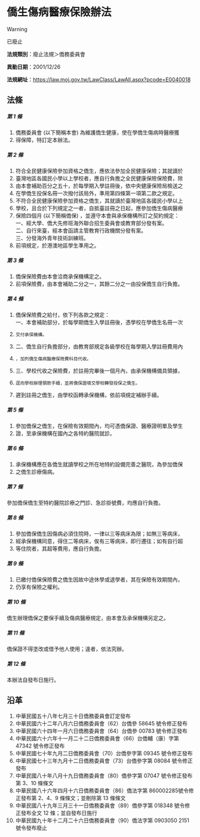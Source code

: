 # 僑生傷病醫療保險辦法
> [!WARNING]
> 已廢止

**法規類別**：廢止法規＞僑務委員會

**異動日期**：2001/12/26  

**法規網址**：https://law.moj.gov.tw/LawClass/LawAll.aspx?pcode=E0040018



## 法條
##### 第 1 條
1. 僑務委員會 (以下簡稱本會) 為維護僑生健康，使在學僑生傷病時醫療獲
1. 得保障，特訂定本辦法。

##### 第 2 條
1. 符合全民健康保險參加資格之僑生，應依法參加全民健康保險；其就讀於
1. 臺灣地區各國民小學以上學校者，應自行負擔之全民健康保險保險費，除
1. 由本會補助百分之五十，於每學期入學註冊後，依中央健康保險局檢送之
1. 在學僑生投保名冊一次撥付該局外，準用第四條第一項第二款之規定。
1. 不符合全民健康保險參加資格之僑生，其就讀於臺灣地區各國民小學以上
1. 學校，且合於下列規定之一者，自抵臺註冊之日起，應參加僑生傷病醫療
1. 保險四個月 (以下簡稱僑保) ，並遵守本會與承保機構所訂之契約規定：  
一、經大學、僑大先修班海外聯合招生委員會或教育部分發有案。  
二、自行來臺，經本會函請主管教育行政機關分發有案。  
三、分發海外青年技術訓練班。
1. 前項規定，於港澳地區學生準用之。

##### 第 3 條
1. 僑保保險費由本會洽商承保機構定之。
1. 前項保險費，由本會補助二分之一，其餘二分之一由投保僑生自行負擔。

##### 第 4 條
1. 僑保保險費之給付，依下列各款之規定：  
一、本會補助部分，於每學期僑生入學註冊後，憑學校在學僑生名冊一次
1.     交付承保機構。
1. 二、僑生自行負擔部分，由教育部規定各級學校在每學期入學註冊費用內
1.     ，加列僑生傷病醫療保險費科目代收。
1. 三、學校代收之保險費，於註冊完畢後一個月內，由承保機構備具領據，
1.     逕向學校辦理領款手續，並將僑保證填交學校轉發投保之僑生。
1. 遲到註冊之僑生，由學校函轉承保機構，依前項規定補辦手續。

##### 第 5 條
1. 參加僑保之僑生，在保險有效期間內，均可憑僑保證、醫療證明單及學生
1. 證，至承保機構在國內之各特約醫院就診。

##### 第 6 條
1. 承保機構應在各僑生就讀學校之所在地特約設備完善之醫院，為參加僑保
1. 之僑生診療傷病。

##### 第 7 條
參加僑保僑生至特約醫院診療之門診、急診掛號費，均應自行負擔。

##### 第 8 條
1. 參加僑保僑生因傷病必須住院時，一律以三等病床為限；如無三等病床，
1. 經承保機構同意，得住二等病床，俟有三等病床，即行遷往；如有自行超
1. 等住院者，其超等費用，應自行負擔。

##### 第 9 條
1. 已繳付僑保保險費之僑生因故中途休學或退學者，其在保險有效期間內，
1. 仍享有保險之權利。

##### 第 10 條
僑生辦理僑保之要保手續及傷病醫療規定，由本會及承保機構另定之。

##### 第 11 條
僑保證不得塗改或借予他人使用；違者，依法究辦。

##### 第 12 條
本辦法自發布日施行。

## 沿革
1. 中華民國五十八年七月三十日僑務委員會訂定發布
1. 中華民國六十二年八月六日僑務委員會（62）台僑參 58645  號令修正發布
1. 中華民國六十四年一月六日僑務委員會（64）台僑參 00783  號令修正發布
1. 中華民國六十六年十一月二十二日僑務委員會（66）台僑輔（康）字第47342 號令修正發布
1. 中華民國七十年九月二日僑務委員會（70）台僑參字第 09345  號令修正發布
1. 中華民國七十三年九月十二日僑務委員會（73）台僑參字第 08084  號令修正發布
1. 中華民國八十年八月十九日僑務委員會（80）僑參字第 07047  號令修正發布第 3、10  條條文
1. 中華民國八十六年四月十六日僑務委員會（86）僑法字第 860002285號令修正發布第 2、4、9  條條文；並刪除第 13 條條文
1. 中華民國八十九年三月三十一日僑務委員會（89）僑參字第 018348 號令修正發布全文 12 條；並自發布日施行
1.  中華民國九十年十二月二十六日僑務委員會（90）僑法字第 0903050  2151  號令發布廢止
